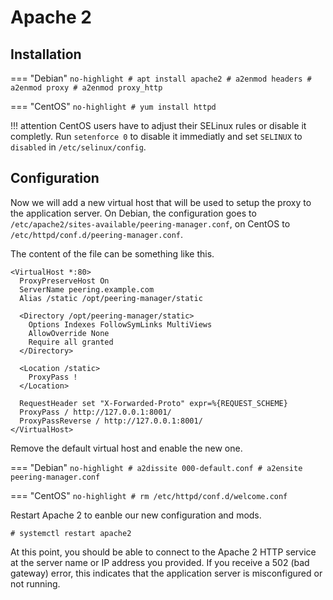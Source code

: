 # Apache 2

## Installation

=== "Debian"
	```no-highlight
	# apt install apache2
	# a2enmod headers
	# a2enmod proxy
	# a2enmod proxy_http
	```

=== "CentOS"
	```no-highlight
	# yum install httpd
	```

!!! attention
	CentOS users have to adjust their SELinux rules or disable it completly.
	Run `setenforce 0` to disable it immediatly and set `SELINUX` to `disabled`
	in `/etc/selinux/config`.

## Configuration

Now we will add a new virtual host that will be used to setup the proxy to the
application server. On Debian, the configuration goes to
`/etc/apache2/sites-available/peering-manager.conf`, on CentOS to
`/etc/httpd/conf.d/peering-manager.conf`.

The content of the file can be something like this.
```no-highlight
<VirtualHost *:80>
  ProxyPreserveHost On
  ServerName peering.example.com
  Alias /static /opt/peering-manager/static

  <Directory /opt/peering-manager/static>
    Options Indexes FollowSymLinks MultiViews
    AllowOverride None
    Require all granted
  </Directory>

  <Location /static>
    ProxyPass !
  </Location>

  RequestHeader set "X-Forwarded-Proto" expr=%{REQUEST_SCHEME}
  ProxyPass / http://127.0.0.1:8001/
  ProxyPassReverse / http://127.0.0.1:8001/
</VirtualHost>
```

Remove the default virtual host and enable the new one.

=== "Debian"
	```no-highlight
	# a2dissite 000-default.conf
	# a2ensite peering-manager.conf
	```

=== "CentOS"
	```no-highlight
	# rm /etc/httpd/conf.d/welcome.conf
	```

Restart Apache 2 to eanble our new configuration and mods.
```no-highlight
# systemctl restart apache2
```

At this point, you should be able to connect to the Apache 2 HTTP service at
the server name or IP address you provided. If you receive a 502 (bad gateway)
error, this indicates that the application server is misconfigured or not running.
